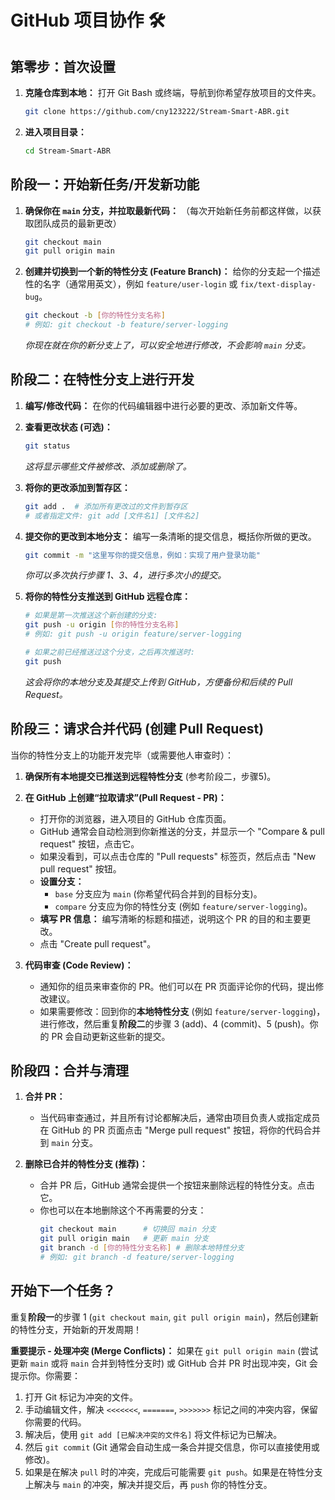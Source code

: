 # GitHub 项目协作 🛠️

## 第零步：首次设置

1.  **克隆仓库到本地：**
    打开 Git Bash 或终端，导航到你希望存放项目的文件夹。
    ```bash
    git clone https://github.com/cny123222/Stream-Smart-ABR.git
    ```

2.  **进入项目目录：**
    ```bash
    cd Stream-Smart-ABR
    ```

## 阶段一：开始新任务/开发新功能

1.  **确保你在 `main` 分支，并拉取最新代码：**
    （每次开始新任务前都这样做，以获取团队成员的最新更改）
    ```bash
    git checkout main
    git pull origin main
    ```

2.  **创建并切换到一个新的特性分支 (Feature Branch)：**
    给你的分支起一个描述性的名字（通常用英文），例如 `feature/user-login` 或 `fix/text-display-bug`。
    ```bash
    git checkout -b [你的特性分支名称]
    # 例如: git checkout -b feature/server-logging
    ```
    *你现在就在你的新分支上了，可以安全地进行修改，不会影响 `main` 分支。*

## 阶段二：在特性分支上进行开发

1.  **编写/修改代码：**
    在你的代码编辑器中进行必要的更改、添加新文件等。

2.  **查看更改状态 (可选)：**
    ```bash
    git status
    ```
    *这将显示哪些文件被修改、添加或删除了。*

3.  **将你的更改添加到暂存区：**
    ```bash
    git add .  # 添加所有更改过的文件到暂存区
    # 或者指定文件: git add [文件名1] [文件名2]
    ```

4.  **提交你的更改到本地分支：**
    编写一条清晰的提交信息，概括你所做的更改。
    ```bash
    git commit -m "这里写你的提交信息，例如：实现了用户登录功能"
    ```
    *你可以多次执行步骤 1、3、4，进行多次小的提交。*

5.  **将你的特性分支推送到 GitHub 远程仓库：**
    ```bash
    # 如果是第一次推送这个新创建的分支:
    git push -u origin [你的特性分支名称]
    # 例如: git push -u origin feature/server-logging

    # 如果之前已经推送过这个分支，之后再次推送时:
    git push
    ```
    *这会将你的本地分支及其提交上传到 GitHub，方便备份和后续的 Pull Request。*

## 阶段三：请求合并代码 (创建 Pull Request)

当你的特性分支上的功能开发完毕（或需要他人审查时）：

1.  **确保所有本地提交已推送到远程特性分支** (参考阶段二，步骤5)。

2.  **在 GitHub 上创建“拉取请求”(Pull Request - PR)：**
    * 打开你的浏览器，进入项目的 GitHub 仓库页面。
    * GitHub 通常会自动检测到你新推送的分支，并显示一个 "Compare & pull request" 按钮，点击它。
    * 如果没看到，可以点击仓库的 "Pull requests" 标签页，然后点击 "New pull request" 按钮。
    * **设置分支：**
        * `base` 分支应为 `main` (你希望代码合并到的目标分支)。
        * `compare` 分支应为你的特性分支 (例如 `feature/server-logging`)。
    * **填写 PR 信息：** 编写清晰的标题和描述，说明这个 PR 的目的和主要更改。
    * 点击 "Create pull request"。

3.  **代码审查 (Code Review)：**
    * 通知你的组员来审查你的 PR。他们可以在 PR 页面评论你的代码，提出修改建议。
    * 如果需要修改：回到你的**本地特性分支** (例如 `feature/server-logging`)，进行修改，然后重复**阶段二**的步骤 3 (add)、4 (commit)、5 (push)。你的 PR 会自动更新这些新的提交。

## 阶段四：合并与清理

1.  **合并 PR：**
    * 当代码审查通过，并且所有讨论都解决后，通常由项目负责人或指定成员在 GitHub 的 PR 页面点击 "Merge pull request" 按钮，将你的代码合并到 `main` 分支。

2.  **删除已合并的特性分支 (推荐)：**
    * 合并 PR 后，GitHub 通常会提供一个按钮来删除远程的特性分支。点击它。
    * 你也可以在本地删除这个不再需要的分支：
        ```bash
        git checkout main      # 切换回 main 分支
        git pull origin main   # 更新 main 分支
        git branch -d [你的特性分支名称] # 删除本地特性分支
        # 例如: git branch -d feature/server-logging
        ```

## 开始下一个任务？

重复**阶段一**的步骤 1 (`git checkout main`, `git pull origin main`)，然后创建新的特性分支，开始新的开发周期！

**重要提示 - 处理冲突 (Merge Conflicts)：**
如果在 `git pull origin main` (尝试更新 `main` 或将 `main` 合并到特性分支时) 或 GitHub 合并 PR 时出现冲突，Git 会提示你。你需要：
1.  打开 Git 标记为冲突的文件。
2.  手动编辑文件，解决 `<<<<<<<`, `=======`, `>>>>>>>` 标记之间的冲突内容，保留你需要的代码。
3.  解决后，使用 `git add [已解决冲突的文件名]` 将文件标记为已解决。
4.  然后 `git commit` (Git 通常会自动生成一条合并提交信息，你可以直接使用或修改)。
5.  如果是在解决 `pull` 时的冲突，完成后可能需要 `git push`。如果是在特性分支上解决与 `main` 的冲突，解决并提交后，再 `push` 你的特性分支。